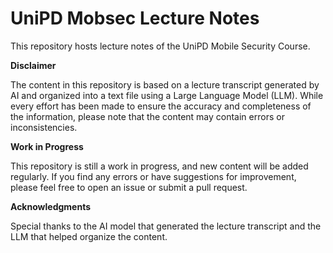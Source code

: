 # UniPD Mobsec Lecture Notes

This repository hosts lecture notes of the UniPD Mobile Security Course.

**Disclaimer**

The content in this repository is based on a lecture transcript generated by AI and organized into a text file using a Large Language Model (LLM). While every effort has been made to ensure the accuracy and completeness of the information, please note that the content may contain errors or inconsistencies.

**Work in Progress**

This repository is still a work in progress, and new content will be added regularly. If you find any errors or have suggestions for improvement, please feel free to open an issue or submit a pull request.

**Acknowledgments**

Special thanks to the AI model that generated the lecture transcript and the LLM that helped organize the content.